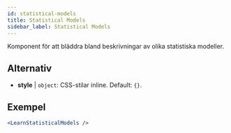 ```yaml
---
id: statistical-models
title: Statistical Models
sidebar_label: Statistical Models
---
```


Komponent för att bläddra bland beskrivningar av olika statistiska modeller.

## Alternativ

* __style__ | `object`: CSS-stilar inline. Default: `{}`.


## Exempel

```jsx live
<LearnStatisticalModels />
```

